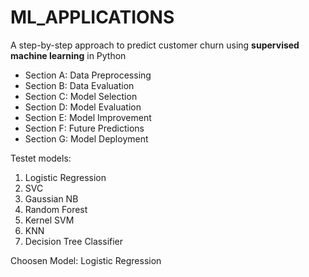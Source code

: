 # ML_APPLICATIONS
A step-by-step approach to predict customer churn using **supervised machine learning** in Python

* Section A: Data Preprocessing
* Section B: Data Evaluation
* Section C: Model Selection
* Section D: Model Evaluation
* Section E: Model Improvement
* Section F: Future Predictions
* Section G: Model Deployment

Testet models:
1) Logistic Regression
2) SVC
3) Gaussian NB
4) Random Forest
5) Kernel SVM
6) KNN
7) Decision Tree Classifier

Choosen Model: Logistic Regression
